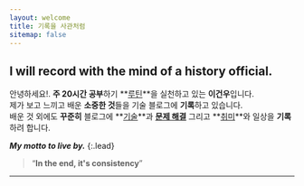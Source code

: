 ```yaml
---
layout: welcome
title: 기록을 사관처럼
sitemap: false
---
```


## I will record with the mind of a history official.

안녕하세요!. **주 20시간 공부**하기 **[루틴]**을 실천하고 있는 **이건우**입니다.<br>
제가 보고 느끼고 배운 **소중한 것**들을 기술 블로그에 **기록**하고 있습니다.<br>
배운 것 외에도 **꾸준히** 블로그에 **[기술]**과 **[문제 해결]** 그리고 **[취미]**와 일상을 **기록**하려 합니다.<br>

_**My motto to live by.**_
{:.lead}

> “**In the end, it's consistency**”

---

<!--author-->

<!-- Links -->
[루틴]: /tag-routine/
[기술]: /development/
[취미]: /books/
[문제 해결]: /tag-problem-solving/